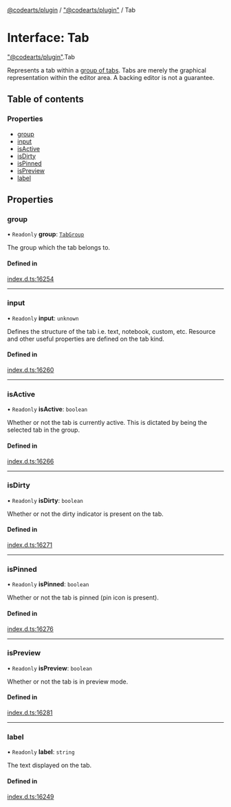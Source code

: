 [@codearts/plugin](../README.md) / ["@codearts/plugin"](../modules/_codearts_plugin_.md) / Tab

# Interface: Tab

["@codearts/plugin"](../modules/_codearts_plugin_.md).Tab

Represents a tab within a [group of tabs](codearts_plugin_.TabGroup.md).
Tabs are merely the graphical representation within the editor area.
A backing editor is not a guarantee.

## Table of contents

### Properties

- [group](codearts_plugin_.Tab.md#group)
- [input](codearts_plugin_.Tab.md#input)
- [isActive](codearts_plugin_.Tab.md#isactive)
- [isDirty](codearts_plugin_.Tab.md#isdirty)
- [isPinned](codearts_plugin_.Tab.md#ispinned)
- [isPreview](codearts_plugin_.Tab.md#ispreview)
- [label](codearts_plugin_.Tab.md#label)

## Properties

### group

• `Readonly` **group**: [`TabGroup`](codearts_plugin_.TabGroup.md)

The group which the tab belongs to.

#### Defined in

[index.d.ts:16254](https://github.com/huaweicloud/cloudide-plugin-api/blob/5055bbd/index.d.ts#L16254)

___

### input

• `Readonly` **input**: `unknown`

Defines the structure of the tab i.e. text, notebook, custom, etc.
Resource and other useful properties are defined on the tab kind.

#### Defined in

[index.d.ts:16260](https://github.com/huaweicloud/cloudide-plugin-api/blob/5055bbd/index.d.ts#L16260)

___

### isActive

• `Readonly` **isActive**: `boolean`

Whether or not the tab is currently active.
This is dictated by being the selected tab in the group.

#### Defined in

[index.d.ts:16266](https://github.com/huaweicloud/cloudide-plugin-api/blob/5055bbd/index.d.ts#L16266)

___

### isDirty

• `Readonly` **isDirty**: `boolean`

Whether or not the dirty indicator is present on the tab.

#### Defined in

[index.d.ts:16271](https://github.com/huaweicloud/cloudide-plugin-api/blob/5055bbd/index.d.ts#L16271)

___

### isPinned

• `Readonly` **isPinned**: `boolean`

Whether or not the tab is pinned (pin icon is present).

#### Defined in

[index.d.ts:16276](https://github.com/huaweicloud/cloudide-plugin-api/blob/5055bbd/index.d.ts#L16276)

___

### isPreview

• `Readonly` **isPreview**: `boolean`

Whether or not the tab is in preview mode.

#### Defined in

[index.d.ts:16281](https://github.com/huaweicloud/cloudide-plugin-api/blob/5055bbd/index.d.ts#L16281)

___

### label

• `Readonly` **label**: `string`

The text displayed on the tab.

#### Defined in

[index.d.ts:16249](https://github.com/huaweicloud/cloudide-plugin-api/blob/5055bbd/index.d.ts#L16249)
